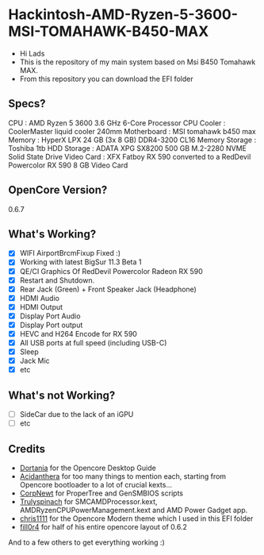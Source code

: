 # Hackintosh-AMD-Ryzen-5-3600-MSI-TOMAHAWK-B450-MAX
- Hi Lads
- This is the repository of my main system based on Msi B450 Tomahawk MAX.
- From this repository you can download the EFI folder

## Specs?
CPU : AMD Ryzen 5 3600 3.6 GHz 6-Core Processor
  CPU Cooler : CoolerMaster liquid cooler 240mm
 Motherboard : MSI tomahawk b450 max
      Memory : HyperX LPX 24 GB (3x 8 GB) DDR4-3200 CL16 Memory
     Storage : Toshiba  1tb HDD
     Storage : ADATA XPG SX8200 500 GB M.2-2280 NVME Solid State Drive
  Video Card : XFX Fatboy RX 590 converted to a RedDevil Powercolor RX 590 8 GB Video Card
  
## OpenCore Version?
0.6.7

## What's Working?
- [x] WIFI AirportBrcmFixup Fixed :)
- [x] Working with latest BigSur 11.3 Beta 1
- [x] QE/CI Graphics Of RedDevil Powercolor Radeon RX 590
- [x] Restart and Shutdown. 
- [x] Rear Jack (Green) + Front Speaker Jack (Headphone)
- [x] HDMI Audio
- [x] HDMI Output
- [x] Display Port Audio
- [x] Display Port output
- [x] HEVC and H264 Encode for RX 590
- [x] All USB ports at full speed (including USB-C)
- [x] Sleep 
- [x] Jack Mic
- [x] etc

## What's not Working?
- [ ] SideCar due to the lack of an iGPU
- [ ] etc

## Credits
- [Dortania](https://github.com/dortania) for the Opencore Desktop Guide
- [Acidanthera](https://github.com/acidanthera) for too many things to mention each, starting from Opencore bootloader to a lot of crucial kexts...
- [CorpNewt](https://github.com/corpnewt) for ProperTree and GenSMBIOS scripts
- [Trulyspinach](https://github.com/trulyspinach) for SMCAMDProcessor.kext, AMDRyzenCPUPowerManagement.kext and AMD Power Gadget app.
- [chris1111](https://github.com/chris1111) for the Opencore Modern theme which I used in this EFI folder 
- [fill0r4](https://github.com/fill0r4) for half of his entire opencore layout of 0.6.2

And to a few others to get everything working :)
